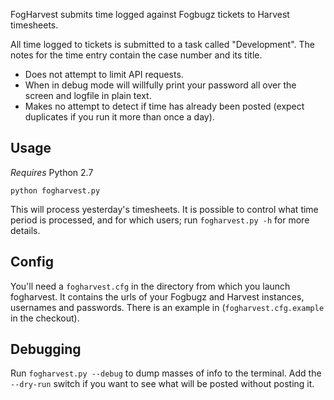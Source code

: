 FogHarvest submits time logged against Fogbugz tickets to Harvest timesheets.

All time logged to tickets is submitted to a task called "Development". The notes for the time entry contain the case number and its title.


* Does not attempt to limit API requests.
* When in debug mode will willfully print your password all over the screen and logfile in plain text.
* Makes no attempt to detect if time has already been posted (expect duplicates if you run it more than once a day).



Usage
-----

*Requires* Python 2.7

`python fogharvest.py`

This will process yesterday's timesheets. It is possible to control what time period is processed, and for which users; run `fogharvest.py -h` for more details.


Config
------

You'll need a `fogharvest.cfg` in the directory from which you launch fogharvest. It contains the urls of your Fogbugz and Harvest instances, usernames and passwords. There is an example in (`fogharvest.cfg.example` in the checkout).


Debugging
---------

Run `fogharvest.py --debug` to dump masses of info to the terminal. Add the `--dry-run` switch if you want to see what will be posted without posting it.
